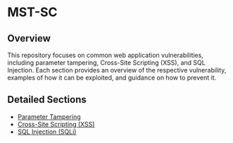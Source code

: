 # MST-SC

## Overview
This repository focuses on common web application vulnerabilities, including parameter tampering, Cross-Site Scripting (XSS), and SQL Injection. Each section provides an overview of the respective vulnerability, examples of how it can be exploited, and guidance on how to prevent it.

## Detailed Sections
- [Parameter Tampering](parameter-tampering/README.md)
- [Cross-Site Scripting (XSS)](XSS/README.md)
- [SQL Injection (SQLi)](SQLi/README.md)
